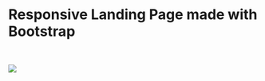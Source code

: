 <html>
<h1>Responsive Landing Page made with Bootstrap</h1>
<br>

![](https://github.com/JessicaTodor/Responsive_Landingpage/blob/main/Landingpage.PNG?raw=true)
</html>
